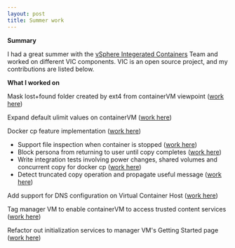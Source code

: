 ```yaml
---
layout: post
title: Summer work
---
```


**Summary** 

I had a great summer with the [vSphere Integerated Containers](https://github.com/vmware/vic) Team and worked on different VIC components. VIC is an open source project, and my contributions are listed below.


**What I worked on** 


Mask lost+found folder created by ext4 from containerVM viewpoint 
([work here](https://github.com/vmware/vic/issues/5777))

Expand default ulimit values on containerVM 
([work here](https://github.com/vmware/vic/issues/5817))

Docker cp feature implementation 
([work here](https://github.com/vmware/vic/pull/5865))
* Support file inspection when container is stopped 
  ([work here](https://github.com/vmware/vic/issues/5632))
* Block persona from returning to user until copy completes
  ([work here](https://github.com/vmware/vic/issues/5717))
* Write integration tests involving power changes, shared volumes and concurrent copy for docker cp 
  ([work here](https://github.com/vmware/vic/issues/5566))
* Detect truncated copy operation and propagate useful message 
  ([work here](https://github.com/vmware/vic/issues/5829))

Add support for DNS configuration on Virtual Container Host 
([work here](https://github.com/vmware/vic/issues/4517))

Tag manager VM to enable containerVM to access trusted content services 
([work here](https://github.com/vmware/vic/issues/5176))

Refactor out initialization services to manager VM's Getting Started page 
([work here](https://github.com/vmware/vic/issues/5561))


